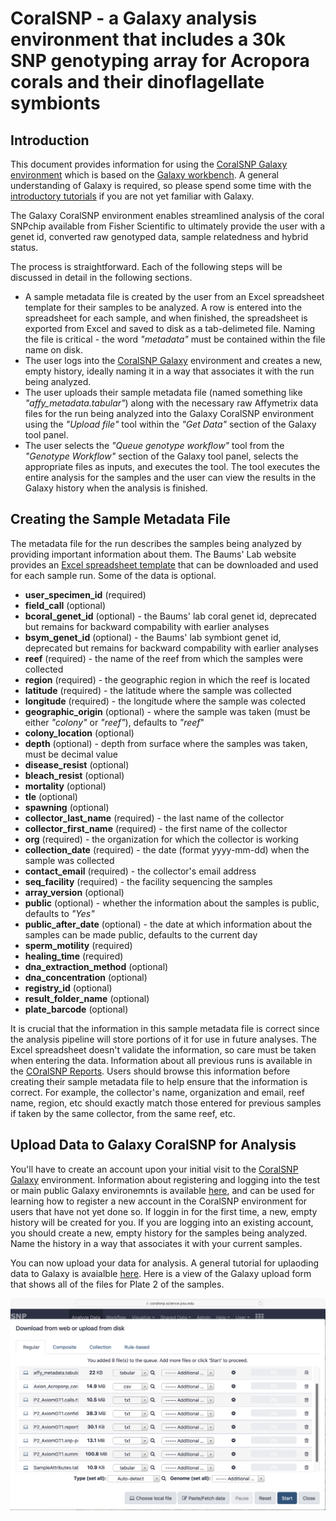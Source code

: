 # CoralSNP - a Galaxy analysis environment that includes a 30k SNP genotyping array for Acropora corals and their dinoflagellate symbionts

## Introduction

This document provides information for using the [CoralSNP Galaxy environment](https://coralsnp.science.psu.edu/galaxy)
which is based on the [Galaxy workbench](https://galaxyproject.org/).  A general understanding of Galaxy is required, so please spend some time with the [introductory tutorials](https://training.galaxyproject.org/training-material/topics/introduction) if you are not yet familiar with Galaxy.

The Galaxy CoralSNP environment enables streamlined analysis of the coral SNPchip available from Fisher Scientific to ultimately provide the user with a genet id, converted raw genotyped data, sample relatedness and hybrid status.

The process is straightforward.  Each of the following steps will be discussed in detail in the following sections.

 - A sample metadata file is created by the user from an Excel spreadsheet template for their samples to be analyzed.  A row is entered into the spreadsheet for each sample, and when finished, the spreadsheet is exported from Excel and saved to disk as a tab-delimeted file.  Naming the file is critical - the word *"metadata"* must be contained within the file name on disk.
 - The user logs into the [CoralSNP Galaxy](https://coralsnp.science.psu.edu/galaxy) environment and creates a new, empty history, ideally naming it in a way that associates it with the run being analyzed.
 - The user uploads their sample metadata file (named something like *"affy_metadata.tabular"*) along with the necessary raw Affymetrix data files for the run being analyzed into the Galaxy CoralSNP environment using the *"Upload file"* tool within the *"Get Data"* section of the Galaxy tool panel.
 - The user selects the *"Queue genotype workflow"* tool from the *"Genotype Workflow"* section of the Galaxy tool panel, selects the appropriate files as inputs, and executes the tool.  The tool executes the entire analysis for the samples and the user can view the results in the Galaxy history when the analysis is finished.

## Creating the Sample Metadata File

The metadata file for the run describes the samples being analyzed by providing important information about them.  The Baums' Lab website provides an [Excel spreadsheet template](http://baumslab.org/documents/SNPChip/STAG_Metadata_Template_v3.xlsm) that can be downloaded and used for each sample run.  Some of the data is optional.

 - **user_specimen_id** (required)
 - **field_call** (optional)
 - **bcoral_genet_id** (optional) - the Baums' lab coral genet id, deprecated but remains for backward compability with earlier analyses
 - **bsym_genet_id** (optional) - the Baums' lab symbiont genet id, deprecated but remains for backward compability with earlier analyses
 - **reef** (required) - the name of the reef from which the samples were collected
 - **region** (required) - the geographic region in which the reef is located
 - **latitude** (required) - the latitude where the sample was collected
 - **longitude** (required) - the longitude where the sample was colected
 - **geographic_origin** (optional) - where the sample was taken (must be either *"colony"* or *"reef"*), defaults to *"reef*"
 - **colony_location** (optional)
 - **depth** (optional) - depth from surface where the samples was taken, must be decimal value
 - **disease_resist** (optional)
 - **bleach_resist** (optional)
 - **mortality** (optional)
 - **tle** (optional)
 - **spawning** (optional)
 - **collector_last_name** (required) - the last name of the collector
 - **collector_first_name** (required) - the first name of the collector
 - **org** (required) - the organization for which the collector is working
 - **collection_date** (required) - the date (format yyyy-mm-dd) when the sample was collected
 - **contact_email** (required) - the collector's email address
 - **seq_facility** (required) - the facility sequencing the samples
 - **array_version** (optional)
 - **public** (optional) - whether the information about the samples is public, defaults to *"Yes"*
 - **public_after_date** (optional) - the date at which information about the samples can be made public, defaults to the current day
 - **sperm_motility** (required)
 - **healing_time** (required)
 - **dna_extraction_method** (optional)
 - **dna_concentration** (optional)
 - **registry_id** (optional)
 - **result_folder_name** (optional)
 - **plate_barcode** (optional)


It is crucial that the information in this sample metadata file is correct since the analysis pipeline will store portions of it for use in future analyses.  The Excel spreadsheet doesn't validate the information, so care must be taken when entering the data.  Information about all previous runs is available in the [COralSNP Reports](https://coralsnp.science.psu.edu/reports).  Users should browse this information before creating their sample metadata file to help ensure that the information is correct.  For example, the collector's name, organization and email, reef name, region, etc should exactly match those entered for previous samples if taken by the same collector, from the same reef, etc.

## Upload Data to Galaxy CoralSNP for Analysis

You'll have to create an account upon your initial visit to the [CoralSNP Galaxy](https://coralsnp.science.psu.edu/galaxy) environment.  Information about registering and logging into the test or main public Galaxy environemnts is available [here](https://galaxyproject.org/support/account), and can be used for learning how to register a new account in the CoralSNP environment for users that have not yet done so.  If loggin in for the first time, a new, empty history will be created for you.  If you are logging into an existing account, you should create a new, empty history for the samples being analyzed.  Name the history in a way that associates it with your current samples.

You can now upload your data for analysis.  A general tutorial for uplaoding data to Galaxy is avaialble [here](https://training.galaxyproject.org/training-material/topics/galaxy-data-manipulation/tutorials/get-data/slides.html#1).  Here is a view of the Galaxy upload form that shows all of the files for Plate 2 of the samples.

![Raw Affymetrix sample data and samples metadata file for Plate 2](upload_data.png)



